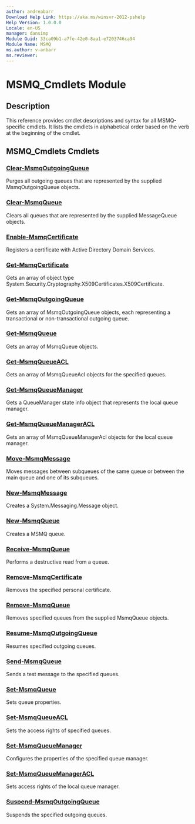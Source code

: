 ```yaml
---
author: andreabarr
Download Help Link: https://aka.ms/winsvr-2012-pshelp
Help Version: 1.0.0.0
Locale: en-US
manager: dansimp
Module Guid: 33ca09b1-a7fe-42e0-8aa1-e7203746ca94
Module Name: MSMQ
ms.author: v-anbarr
ms.reviewer:
---
```


# MSMQ_Cmdlets Module
## Description
This reference provides cmdlet descriptions and syntax for all MSMQ-specific cmdlets. It lists the cmdlets in alphabetical order based on the verb at the beginning of the cmdlet.

## MSMQ_Cmdlets Cmdlets
### [Clear-MsmqOutgoingQueue](./Clear-MsmqOutgoingQueue.md)
Purges all outgoing queues that are represented by the supplied MsmqOutgoingQueue objects.

### [Clear-MsmqQueue](./Clear-MsmqQueue.md)
Clears all queues that are represented by the supplied MessageQueue objects.

### [Enable-MsmqCertificate](./Enable-MsmqCertificate.md)
Registers a certificate with Active Directory Domain Services.

### [Get-MsmqCertificate](./Get-MsmqCertificate.md)
Gets an array of object type System.Security.Cryptography.X509Certificates.X509Certificate.

### [Get-MsmqOutgoingQueue](./Get-MsmqOutgoingQueue.md)
Gets an array of MsmqOutgoingQueue objects, each representing a transactional or non-transactional outgoing queue.

### [Get-MsmqQueue](./Get-MsmqQueue.md)
Gets an array of MsmqQueue objects.

### [Get-MsmqQueueACL](./Get-MsmqQueueACL.md)
Gets an array of MsmqQueueAcl objects for the specified queues.

### [Get-MsmqQueueManager](./Get-MsmqQueueManager.md)
Gets a QueueManager state info object that represents the local queue manager.

### [Get-MsmqQueueManagerACL](./Get-MsmqQueueManagerACL.md)
Gets an array of MsmqQueueManagerAcl objects for the local queue manager.

### [Move-MsmqMessage](./Move-MsmqMessage.md)
Moves messages between subqueues of the same queue or between the main queue and one of its subqueues.

### [New-MsmqMessage](./New-MsmqMessage.md)
Creates a System.Messaging.Message object.

### [New-MsmqQueue](./New-MsmqQueue.md)
Creates a MSMQ queue.

### [Receive-MsmqQueue](./Receive-MsmqQueue.md)
Performs a destructive read from a queue.

### [Remove-MsmqCertificate](./Remove-MsmqCertificate.md)
Removes the specified personal certificate.

### [Remove-MsmqQueue](./Remove-MsmqQueue.md)
Removes specified queues from the supplied MsmqQueue objects.

### [Resume-MsmqOutgoingQueue](./Resume-MsmqOutgoingQueue.md)
Resumes specified outgoing queues.

### [Send-MsmqQueue](./Send-MsmqQueue.md)
Sends a test message to the specified queues.

### [Set-MsmqQueue](./Set-MsmqQueue.md)
Sets queue properties.

### [Set-MsmqQueueACL](./Set-MsmqQueueACL.md)
Sets the access rights of specified queues.

### [Set-MsmqQueueManager](./Set-MsmqQueueManager.md)
Configures the properties of the specified queue manager.

### [Set-MsmqQueueManagerACL](./Set-MsmqQueueManagerACL.md)
Sets access rights of the local queue manager.

### [Suspend-MsmqOutgoingQueue](./Suspend-MsmqOutgoingQueue.md)
Suspends the specified outgoing queues.

